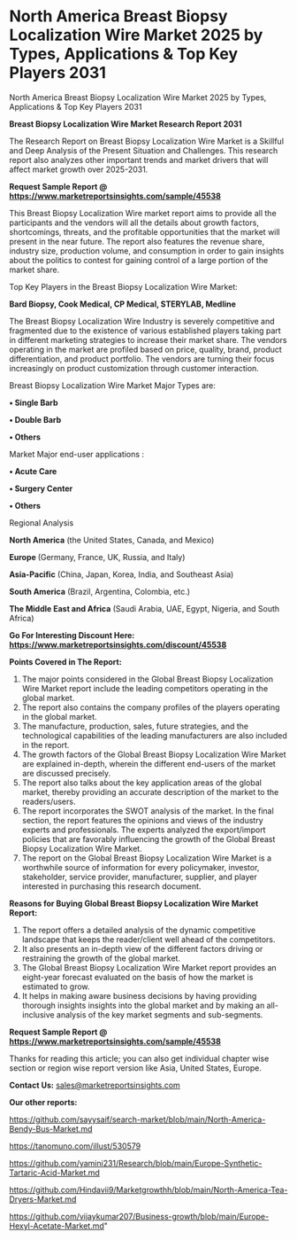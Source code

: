# North America Breast Biopsy Localization Wire Market 2025 by Types, Applications & Top Key Players 2031
North America Breast Biopsy Localization Wire Market 2025 by Types, Applications & Top Key Players 2031

<strong>Breast Biopsy Localization Wire Market Research Report 2031</strong>

The Research Report on Breast Biopsy Localization Wire Market is a Skillful and Deep Analysis of the Present Situation and Challenges. This research report also analyzes other important trends and market drivers that will affect market growth over 2025-2031.

<strong>Request Sample Report @ <a href=https://www.marketreportsinsights.com/sample/45538>https://www.marketreportsinsights.com/sample/45538</a></strong>

This Breast Biopsy Localization Wire market report aims to provide all the participants and the vendors will all the details about growth factors, shortcomings, threats, and the profitable opportunities that the market will present in the near future. The report also features the revenue share, industry size, production volume, and consumption in order to gain insights about the politics to contest for gaining control of a large portion of the market share.

Top Key Players in the Breast Biopsy Localization Wire Market:

<strong>Bard Biopsy, Cook Medical, CP Medical, STERYLAB, Medline</strong>

The Breast Biopsy Localization Wire Industry is severely competitive and fragmented due to the existence of various established players taking part in different marketing strategies to increase their market share. The vendors operating in the market are profiled based on price, quality, brand, product differentiation, and product portfolio. The vendors are turning their focus increasingly on product customization through customer interaction.

Breast Biopsy Localization Wire Market Major Types are:

<strong>•  Single Barb

•  Double Barb

•  Others</strong>

Market Major end-user applications :

<strong>•  Acute Care

•  Surgery Center

•  Others</strong>

Regional Analysis

</u><strong><b>North America</b></strong> (the United States, Canada, and Mexico)

<strong><b>Europe </b></strong>(Germany, France, UK, Russia, and Italy)

<strong><b>Asia-Pacific</b></strong> (China, Japan, Korea, India, and Southeast Asia)

<strong><b>South America</b></strong> (Brazil, Argentina, Colombia, etc.)

<strong><b>The Middle East and Africa</b></strong> (Saudi Arabia, UAE, Egypt, Nigeria, and South Africa)

<strong>Go For Interesting Discount Here: <a href=https://www.marketreportsinsights.com/discount/45538>https://www.marketreportsinsights.com/discount/45538</a></strong>

<strong>Points Covered in The Report:</strong>
<ol>
  <li>The major points considered in the Global Breast Biopsy Localization Wire Market report include the leading competitors operating in the global market.</li>
  <li>The report also contains the company profiles of the players operating in the global market.</li>
  <li>The manufacture, production, sales, future strategies, and the technological capabilities of the leading manufacturers are also included in the report.</li>
  <li>The growth factors of the Global Breast Biopsy Localization Wire Market are explained in-depth, wherein the different end-users of the market are discussed precisely.</li>
  <li>The report also talks about the key application areas of the global market, thereby providing an accurate description of the market to the readers/users.</li>
  <li>The report incorporates the SWOT analysis of the market. In the final section, the report features the opinions and views of the industry experts and professionals. The experts analyzed the export/import policies that are favorably influencing the growth of the Global Breast Biopsy Localization Wire Market.</li>
  <li>The report on the Global Breast Biopsy Localization Wire Market is a worthwhile source of information for every policymaker, investor, stakeholder, service provider, manufacturer, supplier, and player interested in purchasing this research document.</li>
</ol>
<strong>Reasons for Buying Global Breast Biopsy Localization Wire Market Report:</strong>

<ol>
  <li>The report offers a detailed analysis of the dynamic competitive landscape that keeps the reader/client well ahead of the competitors.</li>
  <li>It also presents an in-depth view of the different factors driving or restraining the growth of the global market.</li>
  <li>The Global Breast Biopsy Localization Wire Market report provides an eight-year forecast evaluated on the basis of how the market is estimated to grow.</li>
  <li>It helps in making aware business decisions by having providing thorough insights insights into the global market and by making an all-inclusive analysis of the key market segments and sub-segments.</li>
</ol>
<strong>Request Sample Report @ <a href=https://www.marketreportsinsights.com/sample/45538>https://www.marketreportsinsights.com/sample/45538</a></strong>


Thanks for reading this article; you can also get individual chapter wise section or region wise report version like Asia, United States, Europe.

<strong>Contact Us:</strong>
sales@marketreportsinsights.com

<strong>Our other reports:</strong>

<a href=https://github.com/sayysaif/search-market/blob/main/North-America-Bendy-Bus-Market.md>https://github.com/sayysaif/search-market/blob/main/North-America-Bendy-Bus-Market.md</a>

<a href=https://tanomuno.com/illust/530579>https://tanomuno.com/illust/530579</a>

<a href=https://github.com/yamini231/Research/blob/main/Europe-Synthetic-Tartaric-Acid-Market.md>https://github.com/yamini231/Research/blob/main/Europe-Synthetic-Tartaric-Acid-Market.md</a>

<a href=https://github.com/Hindavii9/Marketgrowthh/blob/main/North-America-Tea-Dryers-Market.md>https://github.com/Hindavii9/Marketgrowthh/blob/main/North-America-Tea-Dryers-Market.md</a>

<a href=https://github.com/vijaykumar207/Business-growth/blob/main/Europe-Hexyl-Acetate-Market.md>https://github.com/vijaykumar207/Business-growth/blob/main/Europe-Hexyl-Acetate-Market.md</a>"
